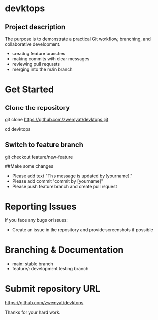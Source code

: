 # devktops
## Project description
The purpose is to demonstrate a practical Git workflow, branching, and collaborative development.
- creating feature branches
- making commits with clear messages
- reviewing pull requests
- merging into the main branch

# Get Started
## Clone the repository
git clone https://github.com/zwemyat/devktops.git 

cd devktops
## Switch to feature branch

git checkout feature/new-feature

##Make some changes
- Please add text "This message is updated by [yourname]."
- Please add commit "commit by [yourname]"
- Please push feature branch and create pull request

# Reporting Issues
If you face any bugs or issues:
- Create an issue in the repository and provide screenshots if possible

# Branching & Documentation
- main: stable branch
- feature/: development testing branch

# Submit repository URL
https://github.com/zwemyat/devktops

Thanks for your hard work.



